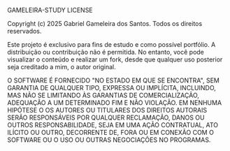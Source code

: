GAMELEIRA-STUDY LICENSE

Copyright (c) 2025 Gabriel Gameleira dos Santos. Todos os direitos reservados.

Este projeto é exclusivo para fins de estudo e como possível portfólio. A distribuição ou contribuição não é permitida. No entanto, você pode visualizar o conteúdo e realizar um fork, desde que qualquer uso posterior seja creditado a mim, o autor original.

O SOFTWARE É FORNECIDO "NO ESTADO EM QUE SE ENCONTRA", SEM GARANTIA DE QUALQUER TIPO, EXPRESSA OU
IMPLÍCITA, INCLUINDO, MAS NÃO SE LIMITANDO ÀS GARANTIAS DE COMERCIALIZAÇÃO,
ADEQUAÇÃO A UM DETERMINADO FIM E NÃO VIOLAÇÃO. EM NENHUMA HIPÓTESE O
OS AUTORES OU TITULARES DOS DIREITOS AUTORAIS SERÃO RESPONSÁVEIS POR QUALQUER RECLAMAÇÃO, DANOS OU OUTROS
RESPONSABILIDADE, SEJA EM UMA AÇÃO CONTRATUAL, ATO ILÍCITO OU OUTRO, DECORRENTE DE,
FORA OU EM CONEXÃO COM O SOFTWARE OU O USO OU OUTRAS NEGOCIAÇÕES NO
PROGRAMAS.